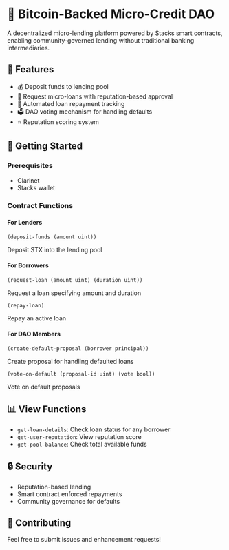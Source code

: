 # 🏦 Bitcoin-Backed Micro-Credit DAO

A decentralized micro-lending platform powered by Stacks smart contracts, enabling community-governed lending without traditional banking intermediaries.

## 🎯 Features

- 💰 Deposit funds to lending pool
- 📝 Request micro-loans with reputation-based approval
- 💸 Automated loan repayment tracking
- 🗳️ DAO voting mechanism for handling defaults
- ⭐ Reputation scoring system

## 🚀 Getting Started

### Prerequisites
- Clarinet
- Stacks wallet

### Contract Functions

#### For Lenders
```clarity
(deposit-funds (amount uint))
```
Deposit STX into the lending pool

#### For Borrowers
```clarity
(request-loan (amount uint) (duration uint))
```
Request a loan specifying amount and duration

```clarity
(repay-loan)
```
Repay an active loan

#### For DAO Members
```clarity
(create-default-proposal (borrower principal))
```
Create proposal for handling defaulted loans

```clarity
(vote-on-default (proposal-id uint) (vote bool))
```
Vote on default proposals

## 📊 View Functions

- `get-loan-details`: Check loan status for any borrower
- `get-user-reputation`: View reputation score
- `get-pool-balance`: Check total available funds

## 🔒 Security

- Reputation-based lending
- Smart contract enforced repayments
- Community governance for defaults

## 🤝 Contributing

Feel free to submit issues and enhancement requests!
```

